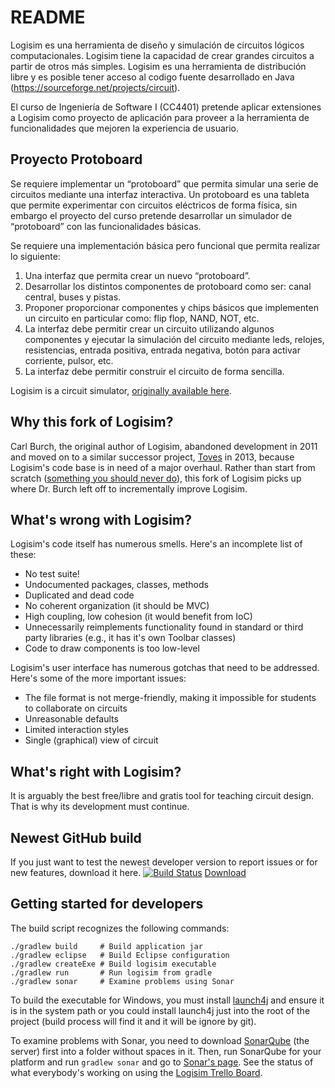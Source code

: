# README

Logisim es una herramienta de diseño y simulación de circuitos lógicos computacionales. Logisim tiene la capacidad de crear grandes circuitos a partir de otros más simples. Logisim es una herramienta de distribución libre y es posible tener acceso al codigo fuente desarrollado en Java (https://sourceforge.net/projects/circuit).

El curso de Ingeniería de Software I (CC4401) pretende aplicar extensiones a Logisim como proyecto de aplicación para proveer a la herramienta de funcionalidades que mejoren la experiencia de usuario.

## Proyecto Protoboard

Se requiere implementar un “protoboard” que permita simular una serie de circuitos mediante una interfaz interactiva. Un protoboard es una tableta que permite experimentar con circuitos eléctricos de forma física, sin embargo el proyecto del curso pretende desarrollar un simulador de “protoboard” con las funcionalidades básicas.

Se requiere una implementación básica pero funcional que permita realizar lo siguiente:

1. Una interfaz que permita crear un nuevo “protoboard”.
2. Desarrollar los distintos componentes de protoboard como ser: canal central, buses y pistas.
3. Proponer proporcionar componentes y chips básicos que implementen un circuito en particular como: flip flop, NAND, NOT, etc.
4. La interfaz debe permitir crear un circuito utilizando algunos componentes y ejecutar la simulación del circuito mediante leds, relojes, resistencias, entrada positiva, entrada negativa, botón para activar corriente, pulsor, etc.
5. La interfaz debe permitir construir el circuito de forma sencilla.


Logisim is a circuit simulator, [originally available here](http://www.cburch.com/logisim/).

## Why this fork of Logisim?
Carl Burch, the original author of Logisim, abandoned development in 2011 and moved on to a similar successor project, [Toves](http://www.toves.org/) in 2013, because Logisim's code base is in need of a major overhaul.
Rather than start from scratch ([something you should never do](http://www.joelonsoftware.com/articles/fog0000000069.html)), this fork of Logisim picks up where Dr. Burch left off to incrementally improve Logisim.

## What's wrong with Logisim?
Logisim's code itself has numerous smells. Here's an incomplete list of these:
* No test suite!
* Undocumented packages, classes, methods
* Duplicated and dead code
* No coherent organization (it should be MVC)
* High coupling, low cohesion (it would benefit from IoC)
* Unnecessarily reimplements functionality found in standard or third party libraries (e.g., it has it's own Toolbar classes)
* Code to draw components is too low-level

Logisim's user interface has numerous gotchas that need to be addressed. Here's some of the more important issues:
* The file format is not merge-friendly, making it impossible for students to collaborate on circuits
* Unreasonable defaults
* Limited interaction styles
* Single (graphical) view of circuit

## What's right with Logisim?
It is arguably the best free/libre and gratis tool for teaching circuit design.
That is why its development must continue.

## Newest GitHub build
If you just want to test the newest developer version to report issues or for new features, download it here.
[![Build Status](http://mechtecs.tk:8080/job/LOGISIM/badge/icon)](http://mechtecs.tk:8080/job/LOGISIM/)
[Download](http://84.201.35.242:8080/job/LOGISIM/)
## Getting started for developers

The build script recognizes the following commands:

	./gradlew build     # Build application jar
	./gradlew eclipse   # Build Eclipse configuration
	./gradlew createExe # Build logisim executable
	./gradlew run       # Run logisim from gradle
	./gradlew sonar     # Examine problems using Sonar


To build the executable for Windows, you must install [launch4j](http://launch4j.sourceforge.net/) and ensure it is in the system path or you could install
launch4j just into the root of the project (build process will find it and it will be ignore by git).

To examine problems with Sonar, you need to download [SonarQube](http://www.sonarqube.org/downloads/) (the server) first into a folder without spaces in it.
Then, run SonarQube for your platform and run `gradlew sonar` and go to [Sonar's page](http://localhost:9000).
See the status of what everybody's working on using the [Logisim Trello Board](https://trello.com/b/GYyiVOWH/logisim).

